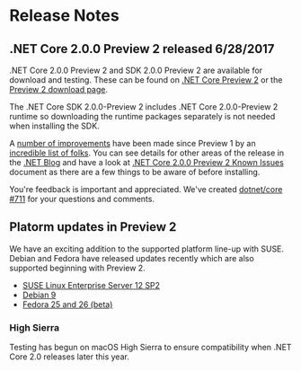 # Release Notes

## .NET Core 2.0.0 Preview 2 released 6/28/2017

.NET Core 2.0.0 Preview 2 and SDK 2.0.0 Preview 2 are available for download and testing. These can be found on [.NET Core Preview 2](https://www.microsoft.com/net/core/preview) or the [Preview 2 download page](https://github.com/dotnet/core/blob/master/release-notes/download-archives/2.0.0-preview2-download.md).

The .NET Core SDK 2.0.0-Preview 2 includes .NET Core 2.0.0-Preview 2 runtime so downloading the runtime packages separately is not needed when installing the SDK.

A [number of improvements](2.0.0-preview2-commit.md) have been made since Preview 1 by an [incredible list of folks](2.0.0-preview2-contributor.md). You can see details for other areas of the release in the [.NET Blog](https://blogs.msdn.microsoft.com/dotnet/) and have a look at [.NET Core 2.0.0 Preview 2 Known Issues](2.0.0-preview2-known-issues.md) document as there are a few things to be aware of before installing.

You're feedback is important and appreciated. We've created [dotnet/core #711](https://github.com/dotnet/core/issues/711) for your questions and comments.

## Platorm updates in Preview 2

We have an exciting addition to the supported platform line-up with SUSE. Debian and Fedora have released updates recently which are also supported beginning with Preview 2.

* [SUSE Linux Enterprise Server 12 SP2](https://www.suse.com/products/server/)
* [Debian 9](https://www.debian.org/News/2017/20170617)
* [Fedora 25 and 26 (beta)](https://getfedora.org)

### High Sierra

Testing has begun on macOS High Sierra to ensure compatibility when .NET Core 2.0 releases later this year.
